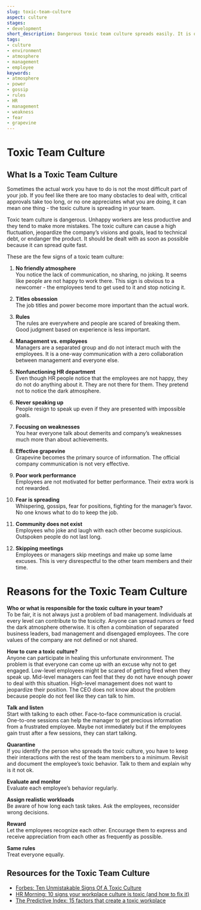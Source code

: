 ```yaml
---
slug: toxic-team-culture
aspect: culture
stages: 
- development
short_description: Dangerous toxic team culture spreads easily. It is often started by a combination of bad management and disinvolved employees. It is crucial to deal with it as soon as possible.
tags:
- culture
- environment
- atmosphere
- management
- employee
keywords:
- atmosphere
- power
- gossip
- rules
- HR
- management
- weakness
- fear
- grapevine
---
```


# Toxic Team Culture

## What Is a Toxic Team Culture

Sometimes the actual work you have to do is not the most difficult part of your job. If you feel like there are too many obstacles to deal with, critical approvals take too long, or no one appreciates what you are doing, it can mean one thing - the toxic culture is spreading in your team.

Toxic team culture is dangerous. Unhappy workers are less productive and they tend to make more mistakes. The toxic culture can cause a high fluctuation, jeopardize the company’s visions and goals, lead to technical debt, or endanger the product. It should be dealt with as soon as possible because it can spread quite fast.

These are the few signs of a toxic team culture:

1. **No friendly atmosphere**  
	You notice the lack of communication, no sharing, no joking. It seems like people are not happy to work there. This sign is obvious to a newcomer - the employees tend to get used to it and stop noticing it.

2. **Titles obsession**  
	The job titles and power become more important than the actual work.

3. **Rules**  
	The rules are everywhere and people are scared of breaking them. Good judgment based on experience is less important.

4. **Management vs. employees**  
	Managers are a separated group and do not interact much with the employees. It is a one-way communication with a zero collaboration between management and everyone else.

5. **Nonfunctioning HR department**  
	Even though HR people notice that the employees are not happy, they do not do anything about it. They are not there for them. They pretend not to notice the dark atmosphere.

6. **Never speaking up**  
People resign to speak up even if they are presented with impossible goals.

7. **Focusing on weaknesses**  
You hear everyone talk about demerits and company’s weaknesses much more than about achievements.

8. **Effective grapevine**  
Grapevine becomes the primary source of information. The official company communication is not very effective.

9. **Poor work performance**  
 Employees are not motivated for better performance. Their extra work is not rewarded.

10. **Fear is spreading**  
	Whispering, gossips, fear for positions, fighting for the manager’s favor. No one knows what to do to keep the job.

11. **Community does not exist**   
	Employees who joke and laugh with each other become suspicious. Outspoken people do not last long.

12. **Skipping meetings**  
	Employees or managers skip meetings and make up some lame excuses. This is very disrespectful to the other team members and their time.

# Reasons for the Toxic Team Culture

**Who or what is responsible for the toxic culture in your team?**  
	To be fair, it is not always just a problem of bad management. Individuals at every level can contribute to the toxicity. Anyone can spread rumors or feed the dark atmosphere otherwise. It is often a combination of separated business leaders, bad management and disengaged employees. The core values of the company are not defined or not shared.

**How to cure a toxic culture?**  
	Anyone can participate in healing this unfortunate environment. The problem is that everyone can come up with an excuse why not to get engaged. Low-level employees might be scared of getting fired when they speak up. Mid-level managers can feel that they do not have enough power to deal with this situation. High-level management does not want to jeopardize their position. The CEO does not know about the problem because people do not feel like they can talk to him.

**Talk and listen**  
Start with talking to each other. Face-to-face communication is crucial. One-to-one sessions can help the manager to get precious information from a frustrated employee. Maybe not immediately but if the employees gain trust after a few sessions, they can start talking.

**Quarantine**  
If you identify the person who spreads the toxic culture, you have to keep their interactions with the rest of the team members to a minimum. Revisit and document the employee’s toxic behavior. Talk to them and explain why is it not ok.

**Evaluate and monitor**  
	Evaluate each employee’s behavior regularly.

**Assign realistic workloads**  
	Be aware of how long each task takes. Ask the employees, reconsider wrong decisions.

**Reward**  
	Let the employees recognize each other. Encourage them to express and receive appreciation from each other as frequently as possible.

**Same rules**  
	Treat everyone equally.

## Resources for the Toxic Team Culture

- [Forbes: Ten Unmistakable Signs Of A Toxic Culture](https://www.forbes.com/sites/lizryan/2016/10/19/ten-unmistakable-signs-of-a-toxic-culture/#74cc1103115f)
- [HR Morning: 10 signs your workplace culture is toxic (and how to fix it)](https://www.hrmorning.com/news/10-signs-your-workplace-culture-is-toxic-and-how-to-fix-it/)
- [The Predictive Index: 15 factors that create a toxic workplace](https://www.predictiveindex.com/blog/15-factors-that-create-a-toxic-workplace/)
